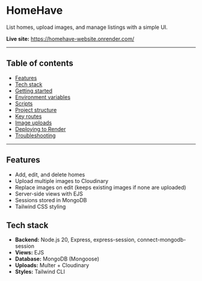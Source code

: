 # HomeHave

List homes, upload images, and manage listings with a simple UI.

**Live site:** https://homehave-website.onrender.com/

---

## Table of contents
- [Features](#features)
- [Tech stack](#tech-stack)
- [Getting started](#getting-started)
- [Environment variables](#environment-variables)
- [Scripts](#scripts)
- [Project structure](#project-structure)
- [Key routes](#key-routes)
- [Image uploads](#image-uploads)
- [Deploying to Render](#deploying-to-render)
- [Troubleshooting](#troubleshooting)

---

## Features
- Add, edit, and delete homes
- Upload multiple images to Cloudinary
- Replace images on edit (keeps existing images if none are uploaded)
- Server-side views with EJS
- Sessions stored in MongoDB
- Tailwind CSS styling

## Tech stack
- **Backend:** Node.js 20, Express, express-session, connect-mongodb-session  
- **Views:** EJS  
- **Database:** MongoDB (Mongoose)  
- **Uploads:** Multer + Cloudinary  
- **Styles:** Tailwind CLI
